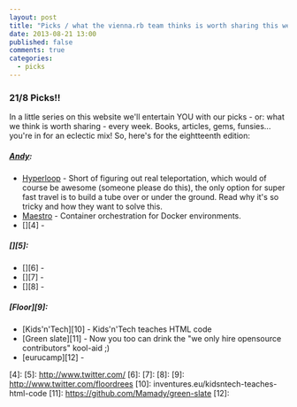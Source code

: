 ```yaml
---
layout: post
title: "Picks / what the vienna.rb team thinks is worth sharing this week"
date: 2013-08-21 13:00
published: false
comments: true
categories:
  - picks
---
```


### 21/8 Picks!!

In a little series on this website we'll entertain YOU with our picks - or: what we think is worth sharing - every week.
Books, articles, gems, funsies... you're in for an eclectic mix! So, here's for the eightteenth edition:

##### [Andy][1]:
  - [Hyperloop][2] - Short of figuring out real teleportation, which would of course be awesome (someone please do this), the only option for super fast travel is to build a tube 
over or under the ground. Read why it's so tricky and how they want to solve this.
  - [Maestro][3] - Container orchestration for Docker environments.
  - [][4] - 
  
##### [][5]:
  - [][6] - 
  - [][7] - 
  - [][8] - 
  
##### [Floor][9]:
  - [Kids'n'Tech][10] - Kids'n'Tech teaches HTML code
  - [Green slate][11] - Now you too can drink the "we only hire opensource contributors" kool-aid ;)
  - [eurucamp][12] - 

[1]: http://www.twitter.com/pxlpnk
[2]: http://www.spacex.com/sites/spacex/files/hyperloop_alpha-20130812.pdf
[3]: https://github.com/toscanini/maestro
[4]: 
[5]: http://www.twitter.com/
[6]: 
[7]: 
[8]: 
[9]: http://www.twitter.com/floordrees
[10]: inventures.eu/kidsntech-teaches-html-code
[11]: https://github.com/Mamady/green-slate
[12]: 
